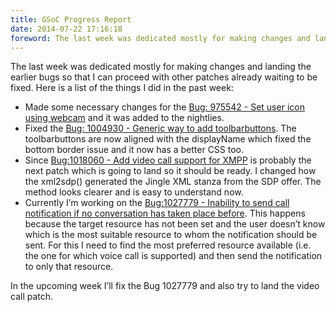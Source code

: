 ```yaml
---
title: GSoC Progress Report
date: 2014-07-22 17:16:18
foreword: The last week was dedicated mostly for making changes and landing the earlier bugs so that I can proceed with other patches already waiting to be fixed.
---
```

The last week was dedicated mostly for making changes and landing the earlier bugs so that I can proceed with other patches already waiting to be fixed. Here is a list of the things I did in the past week:

*   Made some necessary changes for the [Bug: 975542 - Set user icon using webcam](https://bugzilla.mozilla.org/show_bug.cgi?id=975542) and it was added to the nightlies.
*   Fixed the [Bug: 1004930 - Generic way to add toolbarbuttons](https://bugzilla.mozilla.org/show_bug.cgi?id=1004930). The toolbarbuttons are now aligned with the displayName which fixed the bottom border issue and it now has a better CSS too.
*   Since [Bug:1018060 - Add video call support for XMPP](https://bugzilla.mozilla.org/show_bug.cgi?id=1018060) is probably the next patch which is going to land so it should be ready. I changed how the xml2sdp() generated the Jingle XML stanza from the SDP offer. The method looks clearer and is easy to understand now.
*   Currently I’m working on the [Bug:1027779 - Inability to send call notification if no conversation has taken place before](https://bugzilla.mozilla.org/show_bug.cgi?id=1027779). This happens because the target resource has not been set and the user doesn’t know which is the most suitable resource to whom the notification should be sent. For this I need to find the most preferred resource available (i.e. the one for which voice call is supported) and then send the notification to only that resource.

In the upcoming week I’ll fix the Bug 1027779 and also try to land the video call patch.